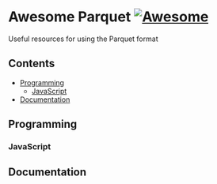 # Awesome Parquet [![Awesome](https://awesome.re/badge.svg)](https://awesome.re)

Useful resources for using the Parquet format

## Contents

- [Programming](#programming)
  - [JavaScript](#javascript)
- [Documentation](#documentation)

## Programming

### JavaScript

## Documentation
